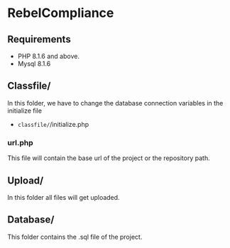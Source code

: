 # RebelCompliance

## Requirements
- PHP 8.1.6 and above.
- Mysql 8.1.6

## Classfile/
In this folder, we have to change the database connection variables in the initialize file
- `classfile/`/initialize.php

### url.php
This file will contain the base url of the project or the repository path. 

## Upload/
In this folder all files will get uploaded.

## Database/
This folder contains the .sql file of the project.

